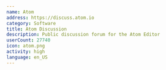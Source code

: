 ```yaml
---
name: Atom
address: https://discuss.atom.io
category: Software
title: Atom Discussion
description: Public discussion forum for the Atom Editor
userCount: 27740
icon: atom.png
activity: high
language: en_US
---
```

